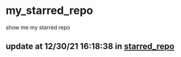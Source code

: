 # my_starred_repo
show me my starred repo

update at 12/30/21 16:18:38 in [starred_repo](./index.html)
---


